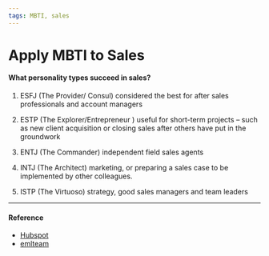 ```yaml
---
tags: MBTI, sales
---
```


# Apply MBTI to Sales

#### What personality types succeed in sales?

1. ESFJ (The Provider/ Consul)
considered the best for after sales professionals and account managers

2. ESTP (The Explorer/Entrepreneur )
useful for short-term projects – such as new client acquisition or closing sales after others have put in the groundwork

3. ENTJ (The Commander)
independent field sales agents

4. INTJ (The Architect)
marketing, or preparing a sales case to be implemented by other colleagues.

5. ISTP (The Virtuoso)
strategy, good sales managers and team leaders

---

#### Reference
- [Hubspot](https://blog.hubspot.com/sales/manage-salespeople-myers-briggs)
- [emlteam](https://blog.emlteam.com/sales-personality-myers-briggs-test/)